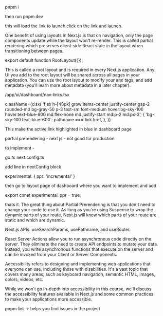 pnpm i 

then run
pnpm dev

this will load the link to launch click on the link and launch.




One benefit of using layouts in Next.js is that on navigation, only the page components update while the layout won't re-render. This is called partial rendering which preserves client-side React state in the layout when transitioning between pages.


export default function RootLayout({});

This is called a root layout and is required in every Next.js application. Any UI you add to the root layout will be shared across all pages in your application. You can use the root layout to modify your <html> and <body> tags, and add metadata (you'll learn more about metadata in a later chapter).




/app/ui/dashboard/nav-links.tsx

className={clsx(
              'flex h-[48px] grow items-center justify-center gap-2 rounded-md bg-gray-50 p-3 text-sm font-medium hover:bg-sky-100 hover:text-blue-600 md:flex-none md:justify-start md:p-2 md:px-3',
              {
                'bg-sky-100 text-blue-600': pathname === link.href,
              },
            )}


This make the active link highlighted in blue in dashboard page




partial prerendering - next js - not good for production

to implement - 

go to next.config.ts

add line in nextConfig block

  experimental: {
    ppr: 'incremental'
  }

then go to layout page of dashboard where you want to implement and add 

export const experimental_ppr = true;

thats it.
The great thing about Partial Prerendering is that you don't need to change your code to use it. As long as you're using Suspense to wrap the dynamic parts of your route, Next.js will know which parts of your route are static and which are dynamic.



 Next.js APIs: useSearchParams, usePathname, and useRouter.


 React Server Actions allow you to run asynchronous code directly on the server. They eliminate the need to create API endpoints to mutate your data. Instead, you write asynchronous functions that execute on the server and can be invoked from your Client or Server Components.

 Accessibility refers to designing and implementing web applications that everyone can use, including those with disabilities. It's a vast topic that covers many areas, such as keyboard navigation, semantic HTML, images, colors, videos, etc.

While we won't go in-depth into accessibility in this course, we'll discuss the accessibility features available in Next.js and some common practices to make your applications more accessible.



pnpm lint   -> helps you find issues in the project


